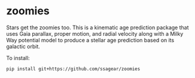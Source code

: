 # zoomies

Stars get the zoomies too. This is a kinematic age prediction package that uses Gaia parallax, proper motion, and radial velocity along with a Milky Way potential model to produce a stellar age prediction based on its galactic orbit.

To install: 

```
pip install git+https://github.com/ssagear/zoomies
```